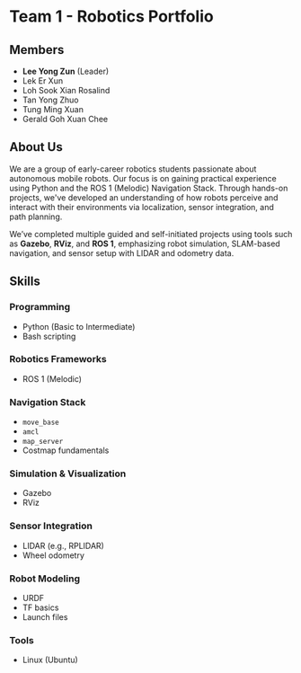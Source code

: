 # Team 1 - Robotics Portfolio

## Members

- **Lee Yong Zun** (Leader)  
- Lek Er Xun  
- Loh Sook Xian Rosalind  
- Tan Yong Zhuo  
- Tung Ming Xuan  
- Gerald Goh Xuan Chee  

## About Us

We are a group of early-career robotics students passionate about autonomous mobile robots. Our focus is on gaining practical experience using Python and the ROS 1 (Melodic) Navigation Stack. Through hands-on projects, we've developed an understanding of how robots perceive and interact with their environments via localization, sensor integration, and path planning.

We’ve completed multiple guided and self-initiated projects using tools such as **Gazebo**, **RViz**, and **ROS 1**, emphasizing robot simulation, SLAM-based navigation, and sensor setup with LIDAR and odometry data.

## Skills

### Programming
- Python (Basic to Intermediate)
- Bash scripting

### Robotics Frameworks
- ROS 1 (Melodic)

### Navigation Stack
- `move_base`
- `amcl`
- `map_server`
- Costmap fundamentals

### Simulation & Visualization
- Gazebo
- RViz

### Sensor Integration
- LIDAR (e.g., RPLIDAR)
- Wheel odometry

### Robot Modeling
- URDF
- TF basics
- Launch files

### Tools
- Linux (Ubuntu)
